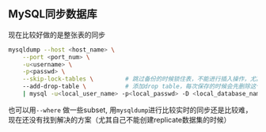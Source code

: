 ## MySQL同步数据库


现在比较好做的是整张表的同步

```bash
mysqldump --host <host_name> \
    --port <port_num> \
    -u<username> \
    -p<passwd> \
    --skip-lock-tables \         # 跳过备份的时候锁住表，不能进行插入操作，尤其当没有这个权限的时候加入这个是比较有用的
    --add-drop-table \           # 添加drop table，每次保存的时候会先删除这个表
    | mysql -u<local_user_name> -p<local_passwd> -D <local_database_name>

```
也可以用`--where` 做一些subset, 用`mysqldump`进行比较实时的同步还是比较难，现在还没有找到解决的方案（尤其自己不能创建replicate数据集的时候）
